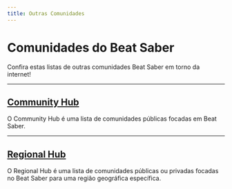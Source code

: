 ```yaml
---
title: Outras Comunidades
---
```


# Comunidades do Beat Saber

Confira estas listas de outras comunidades Beat Saber em torno da internet!

---

## [Community Hub](./community-hub.md)

O Community Hub é uma lista de comunidades públicas focadas em Beat Saber.

---

## [Regional Hub](./regional-hub.md)

O Regional Hub é uma lista de comunidades públicas ou privadas focadas no Beat Saber para uma região geográfica específica.
